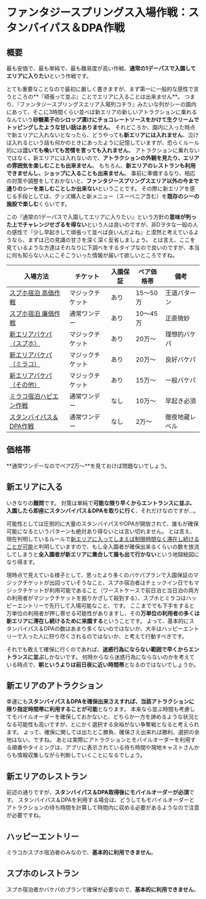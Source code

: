 # ファンタジースプリングス入場作戦：スタンバイパス＆DPA作戦

## 概要

最も安価で、最も単純で、最も難易度が高い作戦、**通常の1デーパスで入園してエリアに入りたい**という作戦です。

とても重要なことなので最初に厳しく書きますが、まず第一に一般的な感性で言うところの**『頑張って並ぶ』ことでエリアに入ることは出来ません**。
つまり、『ファンタジースプリングスエリア入場列コチラ』みたいな列がシーの園内にあって、そこに3時間くらい並べば新エリアの新しいアトラクションに乗れるなんていう**砂糖菓子のシロップ漬けにチョコレートソースをかけて生クリームでトッピングしたような甘い話はありません**。
それどころか、園内に入った時点で新エリアに入れないとなったら、どうやっても**新エリアには入れません**、泣けば入れるという話も何かのときにあったように記憶していますが、恐らくルール的には**泣いても喚いても苦情を言っても入れません**。
アトラクションに乗れないではなく、新エリアには入れないので、**アトラクションの外観を見たり、エリアの雰囲気を楽しむことも出来ません**。
もちろん、**新エリアのレストランも利用できませんし、ショップに入ることも出来ません**。
事前に準備するなり、相応の対策や調整をしておかないと、**ファンタジースプリングスエリア以外の今まで通りのシーを楽しむことしか出来ない**ということです。
その際に新エリアを感じる手段としては、グッズ購入と新メニュー（スーベニア含む）を**既存のシーの施設で楽しむ**くらいです。

この『通常の1デーパスで入園してエリアに入りたい』という方針の**意味が判った上でチャレンジせざるを得ない**という人は良いのですが、非Dヲタな一般の人の感性で『少し早起きして頑張って並べば良いんだよね』と漠然と考えているようなら、まずは己の見識の甘さを深く深く反省しましょう。
とは言え、ここを見ているような方達はそれなりに下調べをするタイプなので良いのですが、本当に何も知らない人にこそこういった情報が届いて欲しいところですね。

| 入場方法 | チケット | 入園保証 | ペア価格帯 | 備考 |
| ------------- | ------------- | ------------- | ------------- | ------------- |
| [スプホ宿泊 高価作戦](./fsh_plan_fsh_exp.md)    | マジックチケット | あり | 15～50万 | 王道パターン |
| [スプホ宿泊 廉価作戦](./fsh_plan_fsh_rsn.md)    | 通常ワンデー     | あり | 10～45万 | 正直微妙 |
| [新エリアバケパ（スプホ）](./fsh_plan_vp_fsh.md)| マジックチケット | あり | 20万～ | 理想的バケパ |
| [新エリアバケパ（ミラコ）](./fsh_plan_vp_mrc.md)| マジックチケット | あり | 20万～ | 良好バケパ |
| [新エリアバケパ（その他）](./fsh_plan_vp_etc.md)| マジックチケット | あり | 15万～ | 一般バケパ |
| [ミラコ宿泊ハピエン作戦](./fsh_plan_mrc_he.md)  | 通常ワンデー     | なし | 10万～ | 早起き必須 |
| [スタンバイパス＆DPA作戦](./fsh_plan_sp_dpa.md) | 通常ワンデー     | なし | 2万～ | 徹夜地蔵レベル |


## 価格帯

**通常ワンデーなのでペア2万～**を見ておけば問題ないでしょう。

## 新エリアに入る

いきなりの**難問**です。
対策は単純で**可能な限り早くからエントランスに並ぶ、入園したら即座にスタンバイパス＆DPAを取りに行く**、それだけなのですが…。

可能性としては圧倒的に大量のスタンバイパスやDPAが開放されて、誰もが確保可能になるというパターンも絶対あり得ないとは言い切れません。
とは言え、現在判明しているルールで[新エリアに入ってしまえば制限時間なく滞在し続けることが可能](https://faq.tokyodisneyresort.jp/tdr/faq_detail.html?id=24586)と判明していますので、もし全入園者が確保出来るくらいの数を放流してしまうと**全入園者が新エリアに集合して誰も出て行かない**という地獄絵図になり得ます。

現時点で見えている様子として、思ったより多くのバケパプランで入園保証のマジックチケットが出回っていそうなこと、スプホ宿泊者はチェックイン日でもマジックチケットが利用可能であること（ワーストケースで前日泊と当日泊の両方の利用者がマジックチケットを振りかざして殺到する）、スプホとミラコはハッピーエントリーで先行して入場可能なこと、です。
ここまででも下手をすると万単位の利用者が押し寄せる可能性がありますし、その**万単位の利用者の多くは新エリアに滞在し続けるために来園する**ということです。
よって、基本的にスタンバイパス＆DPAの数はあまり多くないのではないか、大半はハッピーエントリーで入った人に狩り尽くされるのではないか、と考えて行動すべきです。

それでも敢えて確保に行くのであれば、**迷惑行為にならない範囲で早くからエントランスに並ぶ**しかないです。
何時からなら迷惑行為にならないのかを考えている時点で、**朝というよりは前日夜に近い時間帯**となるのではないでしょうか。

## 新エリアのアトラクション

幸運にも**スタンバイパス＆DPAを確保出来さえすれば、当該アトラクションに限り指定時間帯に利用することが可能**となります。
本来なら並ぶ時間も考慮してモバイルオーダーを確保しておかないと、どちらか一方を諦めるような状況となる可能性も高いですが、とにかく選択する余裕がない争奪戦となると考えられます。
よって、確保に関しては出たとこ勝負、確保さえ出来れば勝利、選択の余地はない、ですね。
あとは実際にアトラクションとモバイルオーダーを利用する順番やタイミングは、アプリに表示されている待ち時間や現地キャストさんからも情報収集しながら判断していくことになるでしょう。

## 新エリアのレストラン

前述の通りですが、**スタンバイパス＆DPA取得後にモバイルオーダーが必須**です。
スタンバイパス＆DPAを利用する場合は、どうしてもモバイルオーダーとアトラクションの待ち時間を計算して時間内に収める必要があるようなので注意が必要ですね。

## ハッピーエントリー

ミラコかスプホ宿泊者のみなので、**基本的に利用できません**。

## スプホのレストラン

スプホ宿泊者かバケパのプランで確保が必要なので、**基本的に利用できません**。

